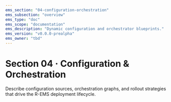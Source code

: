```yaml
---
ems_section: "04-configuration-orchestration"
ems_subsection: "overview"
ems_type: "doc"
ems_scope: "documentation"
ems_description: "Dynamic configuration and orchestrator blueprints."
ems_version: "v0.0.0-prealpha"
ems_owner: "tbd"
---
```


# Section 04 · Configuration & Orchestration

Describe configuration sources, orchestration graphs, and rollout strategies that drive the R-EMS deployment lifecycle.
